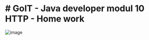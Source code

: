 # # GoIT - Java developer modul 10 HTTP - Home work
![image](https://github.com/serhii-kushnir/HTTP-CAT/assets/127629681/598c79fc-2c88-4a8c-a687-a89238d93e8c)
